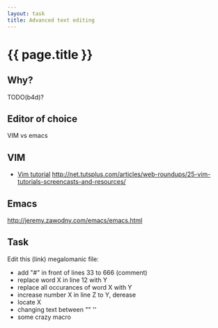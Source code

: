 ```yaml
---
layout: task
title: Advanced text editing
---
```

{{ page.title }}
================


Why?
----
TODO(b4d)?


Editor of choice
----------------


VIM vs emacs




VIM
---
* [Vim tutorial](http://www.openvim.com/tutorial.html)
http://net.tutsplus.com/articles/web-roundups/25-vim-tutorials-screencasts-and-resources/



Emacs
-----
http://jeremy.zawodny.com/emacs/emacs.html



Task
----

Edit this (link) megalomanic file:
- add "#" in front of lines 33 to 666 (comment)
- replace word X in line 12 with Y
- replace all occurances of word X with Y
- increase number X in line Z to Y, derease
- locate X
- changing text between "" ''
- some crazy macro
